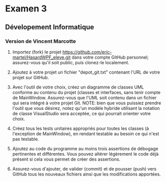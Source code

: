 # Examen 3

## Dévelopement Informatique

### Version de Vincent Marcotte

1. Importez (fork) le projet https://github.com/eric-martel/HasardWPF_eleve.git dans votre compte GitHub personnel; assurez-vous qu'il soit public, puis clonez-le localement.

2. Ajoutez à votre projet un fichier "depot_git.txt" contenant l'URL de votre projet sur GitHub.

3. Avec l'outil de votre choix, créez un diagramme de classes UML conforme au contenu du projet (classes et interfaces, sans tenir compte de MainWindow. Assurez-vous que l'UML soit contenu dans un fichier qui sera intégré à votre projet Git. NOTE: bien que vous puissiez prendre l'outil que vous désirez, notez qu'un modèle hybride utilisant la notation de classe VisualStudio sera acceptée, ce qui pourrait orienter votre choix.

4. Créez tous les tests unitaires appropriés pour toutes les classes (à l'exception de MainWindow), en rendant testable au besoin ce qui n'est pas testable.

5. Ajoutez au code du programme au moins trois assertions de débogage pertinentes et différentes. Vous pouvez altérer légèrement le code déjà présent si cela vous permet de créer des assertions.

6. Assurez-vous d'ajouter, de valider (commit) et de pousser (push) vers GitHub tous les nouveaux fichiers ainsi que les modifications apportées.
